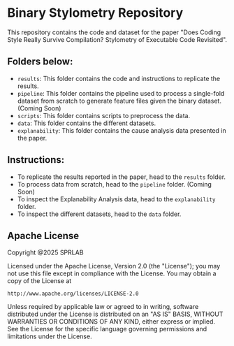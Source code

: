 # Binary Stylometry Repository

This repository contains the code and dataset for the paper "Does Coding Style Really Survive Compilation?
Stylometry of Executable Code Revisited". 

## Folders below:

- ```results```: This folder contains the code and instructions to replicate the results.
- ```pipeline```: This folder contains the pipeline used to process a single-fold dataset from scratch to generate feature files given the binary dataset. (Coming Soon)
- ```scripts```: This folder contains scripts to preprocess the data. 
- ```data```: This folder contains the different datasets.
- ```explanability```: This folder contains the cause analysis data presented in the paper.


## Instructions:

- To replicate the results reported in the paper, head to the ```results``` folder.
- To process data from scratch, head to the ```pipeline``` folder. (Coming Soon)
- To inspect the Explanability Analysis data, head to the ```explanability``` folder.
- To inspect the different datasets, head to the ```data``` folder.

## Apache License
Copyright @2025 SPRLAB

Licensed under the Apache License, Version 2.0 (the "License");
you may not use this file except in compliance with the License.
You may obtain a copy of the License at

    http://www.apache.org/licenses/LICENSE-2.0

Unless required by applicable law or agreed to in writing, software
distributed under the License is distributed on an "AS IS" BASIS,
WITHOUT WARRANTIES OR CONDITIONS OF ANY KIND, either express or implied.
See the License for the specific language governing permissions and
limitations under the License.
